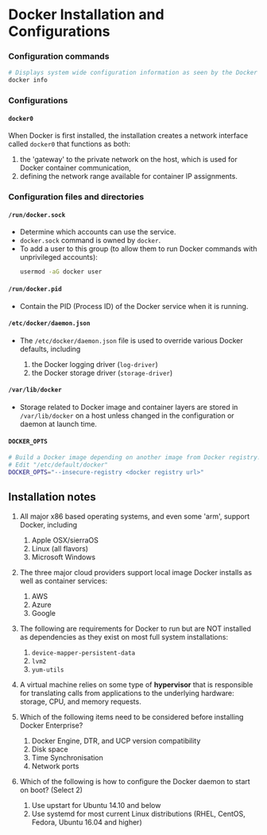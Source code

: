 # Docker Installation and Configurations


### Configuration commands

```bash
# Displays system wide configuration information as seen by the Docker service.
docker info
```


### Configurations

#### `docker0`

When Docker is first installed, the installation creates a network interface called `docker0` that functions as both:
 
1. the 'gateway' to the private network on the host, which is used for Docker container communication, 
1. defining the network range available for container IP assignments.


### Configuration files and directories

#### `/run/docker.sock`

- Determine which accounts can use the service.
- `docker.sock` command is owned by `docker`.
- To add a user to this group (to allow them to run Docker commands with unprivileged accounts):
    ```bash
    usermod -aG docker user
    ```

#### `/run/docker.pid`

- Contain the PID (Process ID) of the Docker service when it is running.


#### `/etc/docker/daemon.json`

- The `/etc/docker/daemon.json` file is used to override various Docker defaults, including

   1. the Docker logging driver (`log-driver`)
   1. the Docker storage driver (`storage-driver`)


#### `/var/lib/docker`

- Storage related to Docker image and container layers are stored in `/var/lib/docker` on a host unless
  changed in the configuration or daemon at launch time.


#### `DOCKER_OPTS`

```bash
# Build a Docker image depending on another image from Docker registry.
# Edit "/etc/default/docker"
DOCKER_OPTS="--insecure-registry <docker registry url>"
```


## Installation notes

1. All major x86 based operating systems, and even some 'arm', support Docker, including

   1. Apple OSX/sierraOS
   1. Linux (all flavors)
   1. Microsoft Windows

1. The three major cloud providers support local image Docker installs as well as container services:

    1. AWS
    1. Azure
    1. Google

1. The following are requirements for Docker to run but are NOT installed as dependencies as they exist on most full
   system installations:

    1. `device-mapper-persistent-data`
    1. `lvm2`
    1. `yum-utils`

1. A virtual machine relies on some type of **hypervisor** that is responsible for translating calls from applications to
   the underlying hardware: storage, CPU, and memory requests.

1. Which of the following items need to be considered before installing Docker Enterprise?

    1. Docker Engine, DTR, and UCP version compatibility
    1. Disk space
    1. Time Synchronisation
    1. Network ports

1. Which of the following is how to configure the Docker daemon to start on boot? (Select 2)

    1. Use upstart for Ubuntu 14.10 and below
    1. Use systemd for most current Linux distributions (RHEL, CentOS, Fedora, Ubuntu 16.04 and higher)
